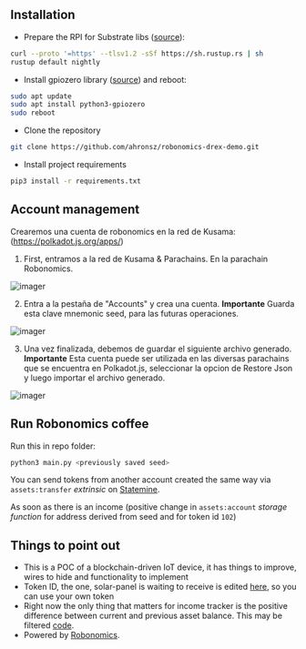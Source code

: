 ## Installation
- Prepare the RPI for Substrate libs ([source](https://www.rust-lang.org/tools/install)):
```bash
curl --proto '=https' --tlsv1.2 -sSf https://sh.rustup.rs | sh
rustup default nightly
```
- Install gpiozero library ([source](https://gpiozero.readthedocs.io/en/stable/installing.html)) and reboot:
```bash
sudo apt update
sudo apt install python3-gpiozero
sudo reboot
```
- Clone the repository
```bash
git clone https://github.com/ahronsz/robonomics-drex-demo.git
```
- Install project requirements
```bash
pip3 install -r requirements.txt
```

## Account management
Crearemos una cuenta de robonomics en la red de Kusama:
(https://polkadot.js.org/apps/)

1. First, entramos a la red de Kusama & Parachains. En la parachain Robonomics.

![imager](../media/create-account-1.png)

2. Entra a la pestaña de "Accounts" y crea una cuenta. **Importante**
Guarda esta clave mnemonic seed, para las futuras operaciones.

![imager](../media/create-account-2.png)

3. Una vez finalizada, debemos de guardar el siguiente archivo generado. **Importante** Esta cuenta puede ser utilizada en las diversas parachains que se encuentra en Polkadot.js, seleccionar la opcion de Restore Json y luego importar el archivo generado.

![imager](../media/create-account-3.png)


## Run Robonomics coffee
Run this in repo folder:
```bash
python3 main.py <previously saved seed>
```
You can send tokens from another account created the same way via `assets:transfer` *extrinsic* on 
[Statemine](https://polkadot.js.org/apps/?rpc=wss%3A%2F%2Fkusama-statemine-rpc.paritytech.net#/explorer).

As soon as there is an income (positive change in `assets:account` *storage function* for address 
derived from seed and for token id `102`)

## Things to point out
- This is a POC of a blockchain-driven IoT device, it has things to improve, wires to hide and functionality to implement
- Token ID, the one, solar-panel is waiting to receive is edited
[here](https://github.com/Multi-Agent-io/robonomics-coffee-maker/blob/master/statemine_monitor.py#L27), so you can use your own token
- Right now the only thing that matters for income tracker is the positive difference between current and previous
asset balance. This may be filtered [code](https://github.com/ahronsz/robonomics-drex-demo/blob/main/services/statemine_monitor.py).
- Powered by [Robonomics](https://robonomics.network/).

